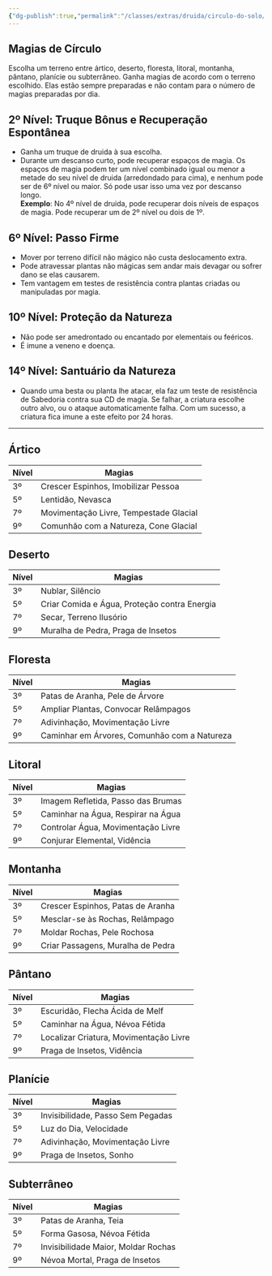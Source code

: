 ```yaml
---
{"dg-publish":true,"permalink":"/classes/extras/druida/circulo-do-solo/","tags":["Sub-Classes","Druida"]}
---
```



## Magias de Círculo
Escolha um terreno entre ártico, deserto, floresta, litoral, montanha, pântano, planície ou subterrâneo. Ganha magias de acordo com o terreno escolhido. Elas estão sempre preparadas e não contam para o número de magias preparadas por dia.

## 2º Nível: Truque Bônus e Recuperação Espontânea
- Ganha um truque de druida à sua escolha.
- Durante um descanso curto, pode recuperar espaços de magia. Os espaços de magia podem ter um nível combinado igual ou menor a metade do seu nível de druida (arredondado para cima), e nenhum pode ser de 6º nível ou maior. Só pode usar isso uma vez por descanso longo.  
  **Exemplo**: No 4º nível de druida, pode recuperar dois níveis de espaços de magia. Pode recuperar um de 2º nível ou dois de 1º.

## 6º Nível: Passo Firme
- Mover por terreno difícil não mágico não custa deslocamento extra. 
- Pode atravessar plantas não mágicas sem andar mais devagar ou sofrer dano se elas causarem. 
- Tem vantagem em testes de resistência contra plantas criadas ou manipuladas por magia.

## 10º Nível: Proteção da Natureza
- Não pode ser amedrontado ou encantado por elementais ou feéricos.
- É imune a veneno e doença.

## 14º Nível: Santuário da Natureza
- Quando uma besta ou planta lhe atacar, ela faz um teste de resistência de Sabedoria contra sua CD de magia. Se falhar, a criatura escolhe outro alvo, ou o ataque automaticamente falha. Com um sucesso, a criatura fica imune a este efeito por 24 horas.
___

## Ártico

| Nível | Magias                                |
|-------|---------------------------------------|
| 3º    | Crescer Espinhos, Imobilizar Pessoa   |
| 5º    | Lentidão, Nevasca                     |
| 7º    | Movimentação Livre, Tempestade Glacial |
| 9º    | Comunhão com a Natureza, Cone Glacial  |

## Deserto
| Nível | Magias                               |
|-------|--------------------------------------|
| 3º    | Nublar, Silêncio                     |
| 5º    | Criar Comida e Água, Proteção contra Energia |
| 7º    | Secar, Terreno Ilusório              |
| 9º    | Muralha de Pedra, Praga de Insetos    |

## Floresta
| Nível | Magias                                |
|-------|---------------------------------------|
| 3º    | Patas de Aranha, Pele de Árvore       |
| 5º    | Ampliar Plantas, Convocar Relâmpagos  |
| 7º    | Adivinhação, Movimentação Livre       |
| 9º    | Caminhar em Árvores, Comunhão com a Natureza |

## Litoral
| Nível | Magias                          |
|-------|---------------------------------|
| 3º    | Imagem Refletida, Passo das Brumas |
| 5º    | Caminhar na Água, Respirar na Água |
| 7º    | Controlar Água, Movimentação Livre |
| 9º    | Conjurar Elemental, Vidência     |

## Montanha
| Nível | Magias                           |
|-------|----------------------------------|
| 3º    | Crescer Espinhos, Patas de Aranha |
| 5º    | Mesclar-se às Rochas, Relâmpago   |
| 7º    | Moldar Rochas, Pele Rochosa      |
| 9º    | Criar Passagens, Muralha de Pedra |

## Pântano
| Nível | Magias                           |
|-------|----------------------------------|
| 3º    | Escuridão, Flecha Ácida de Melf   |
| 5º    | Caminhar na Água, Névoa Fétida    |
| 7º    | Localizar Criatura, Movimentação Livre |
| 9º    | Praga de Insetos, Vidência        |

## Planície
| Nível | Magias                           |
|-------|----------------------------------|
| 3º    | Invisibilidade, Passo Sem Pegadas |
| 5º    | Luz do Dia, Velocidade           |
| 7º    | Adivinhação, Movimentação Livre   |
| 9º    | Praga de Insetos, Sonho           |

## Subterrâneo
| Nível | Magias                           |
|-------|----------------------------------|
| 3º    | Patas de Aranha, Teia             |
| 5º    | Forma Gasosa, Névoa Fétida        |
| 7º    | Invisibilidade Maior, Moldar Rochas |
| 9º    | Névoa Mortal, Praga de Insetos    |
